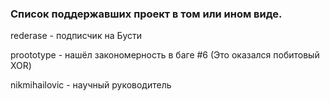 ### Список поддержавших проект в том или ином виде.
rederase - подписчик на Бусти

proototype - нашёл закономерность в баге #6 (Это оказался побитовый XOR)

nikmihailovic - научный руководитель
